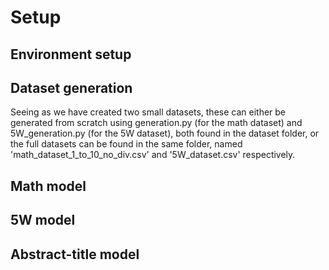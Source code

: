 # Setup

## Environment setup

## Dataset generation
Seeing as we have created two small datasets, these can either be generated from scratch using generation.py (for the math dataset) and 5W_generation.py (for the 5W dataset), both found in the dataset folder, or the full datasets can be found in the same folder, named 'math_dataset_1_to_10_no_div.csv' and '5W_dataset.csv' respectively.

## Math model

## 5W model

## Abstract-title model

